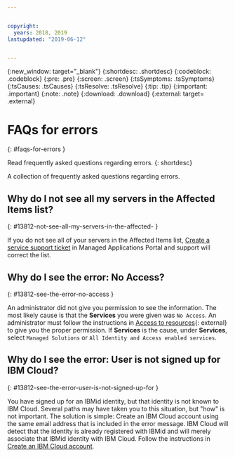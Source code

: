 ```yaml
---


copyright:
  years: 2018, 2019
lastupdated: "2019-06-12"


---
```


{:new_window: target="_blank"} 
{:shortdesc: .shortdesc} 
{:codeblock: .codeblock} 
{:pre: .pre} 
{:screen: .screen} 
{:tsSymptoms: .tsSymptoms} 
{:tsCauses: .tsCauses} 
{:tsResolve: .tsResolve} 
{:tip: .tip} 
{:important: .important} 
{:note: .note} 
{:download: .download} 
{:external: target= .external} 

# FAQs for errors
{: #faqs-for-errors } 

Read frequently asked questions regarding errors.
{: shortdesc} 

A collection of frequently asked questions regarding errors.

## Why do I not see all my servers in the Affected Items list?
{: #13812-not-see-all-my-servers-in-the-affected- } 

If you do not see all of your servers in the Affected Items list,
[Create a service support
ticket](/docs/managed-solutions/create-a-service-support-ticket.html "Create a service support ticket")
in Managed Applications Portal and support will correct the list.

## Why do I see the error: No Access?
{: #13812-see-the-error-no-access } 

An administrator did not give you permission to see the information. The
most likely cause is that the **Services** you were given was `No
Access`. An administrator must follow the instructions in [Access to
resources](https://dev.console.test.cloud.ibm.com/docs/iam?topic=iam-iammanidaccser#resourceaccess){: external}
to give you the proper permission. If **Services** is the cause, under
**Services**, select `Managed Solutions` or `All Identity and Access
enabled services`.

## Why do I see the error: User is not signed up for IBM Cloud?
{: #13812-see-the-error-user-is-not-signed-up-for } 

You have signed up for an IBMid identity, but that identity is not known
to IBM Cloud. Several paths may have taken you to this situation, but
"how" is not important. The solution is simple: Create an IBM Cloud
account using the same email address that is included in the error
message. IBM Cloud will detect that the identity is already registered
with IBMid and will merely associate that IBMid identity with IBM Cloud.
Follow the instructions in [Create an IBM Cloud
account](/docs/account/account_faq.html#create-account).
